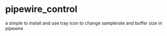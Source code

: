 # pipewire_control
a simple to install and use tray icon to change samplerate and buffer size in pipewire
